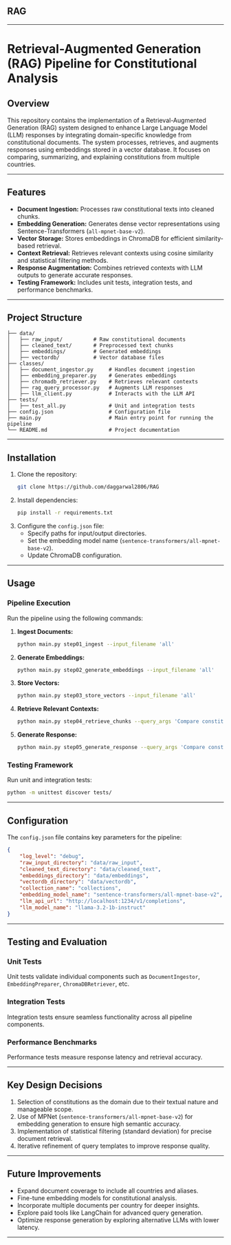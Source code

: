 ## RAG

---

# **Retrieval-Augmented Generation (RAG) Pipeline for Constitutional Analysis**

## **Overview**
This repository contains the implementation of a Retrieval-Augmented Generation (RAG) system designed to enhance Large Language Model (LLM) responses by integrating domain-specific knowledge from constitutional documents. The system processes, retrieves, and augments responses using embeddings stored in a vector database. It focuses on comparing, summarizing, and explaining constitutions from multiple countries.

---

## **Features**
- **Document Ingestion:** Processes raw constitutional texts into cleaned chunks.
- **Embedding Generation:** Generates dense vector representations using Sentence-Transformers (`all-mpnet-base-v2`).
- **Vector Storage:** Stores embeddings in ChromaDB for efficient similarity-based retrieval.
- **Context Retrieval:** Retrieves relevant contexts using cosine similarity and statistical filtering methods.
- **Response Augmentation:** Combines retrieved contexts with LLM outputs to generate accurate responses.
- **Testing Framework:** Includes unit tests, integration tests, and performance benchmarks.

---

## **Project Structure**
```
├── data/
│   ├── raw_input/          # Raw constitutional documents
│   ├── cleaned_text/       # Preprocessed text chunks
│   ├── embeddings/         # Generated embeddings
│   ├── vectordb/           # Vector database files
├── classes/
│   ├── document_ingestor.py     # Handles document ingestion
│   ├── embedding_preparer.py    # Generates embeddings
│   ├── chromadb_retriever.py    # Retrieves relevant contexts
│   ├── rag_query_processor.py   # Augments LLM responses
│   ├── llm_client.py            # Interacts with the LLM API
├── tests/
│   ├── test_all.py              # Unit and integration tests
├── config.json                  # Configuration file
├── main.py                      # Main entry point for running the pipeline
└── README.md                    # Project documentation
```

---

## **Installation**
1. Clone the repository:
   ```bash
   git clone https://github.com/daggarwal2806/RAG
   ```
2. Install dependencies:
   ```bash
   pip install -r requirements.txt
   ```
3. Configure the `config.json` file:
   - Specify paths for input/output directories.
   - Set the embedding model name (`sentence-transformers/all-mpnet-base-v2`).
   - Update ChromaDB configuration.

---

## **Usage**
### **Pipeline Execution**
Run the pipeline using the following commands:
1. **Ingest Documents:**
   ```bash
   python main.py step01_ingest --input_filename 'all'
   ```
2. **Generate Embeddings:**
   ```bash
   python main.py step02_generate_embeddings --input_filename 'all'
   ```
3. **Store Vectors:**
   ```bash
   python main.py step03_store_vectors --input_filename 'all'
   ```
4. **Retrieve Relevant Contexts:**
   ```bash
   python main.py step04_retrieve_chunks --query_args 'Compare constitutions of US and Norway'
   ```
5. **Generate Response:**
   ```bash
   python main.py step05_generate_response --query_args 'Compare constitutions of US and Norway' --use_rag
   ```

### **Testing Framework**
Run unit and integration tests:
```bash
python -m unittest discover tests/
```

---

## **Configuration**
The `config.json` file contains key parameters for the pipeline:
```json
{
    "log_level": "debug",
    "raw_input_directory": "data/raw_input",
    "cleaned_text_directory": "data/cleaned_text",
    "embeddings_directory": "data/embeddings",
    "vectordb_directory": "data/vectordb",
    "collection_name": "collections",
    "embedding_model_name": "sentence-transformers/all-mpnet-base-v2",
    "llm_api_url": "http://localhost:1234/v1/completions",
    "llm_model_name": "llama-3.2-1b-instruct"
}
```

---

## **Testing and Evaluation**
### **Unit Tests**
Unit tests validate individual components such as `DocumentIngestor`, `EmbeddingPreparer`, `ChromaDBRetriever`, etc.

### **Integration Tests**
Integration tests ensure seamless functionality across all pipeline components.

### **Performance Benchmarks**
Performance tests measure response latency and retrieval accuracy.

---

## **Key Design Decisions**
1. Selection of constitutions as the domain due to their textual nature and manageable scope.
2. Use of MPNet (`sentence-transformers/all-mpnet-base-v2`) for embedding generation to ensure high semantic accuracy.
3. Implementation of statistical filtering (standard deviation) for precise document retrieval.
4. Iterative refinement of query templates to improve response quality.

---

## **Future Improvements**
- Expand document coverage to include all countries and aliases.
- Fine-tune embedding models for constitutional analysis.
- Incorporate multiple documents per country for deeper insights.
- Explore paid tools like LangChain for advanced query generation.
- Optimize response generation by exploring alternative LLMs with lower latency.

---
